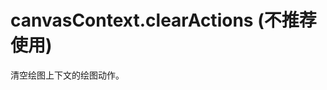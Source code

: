 <!-- https://developers.weixin.qq.com/miniprogram/dev/api/canvas/clear-actions.html -->

canvasContext.clearActions (不推荐使用)
==================================

清空绘图上下文的绘图动作。
